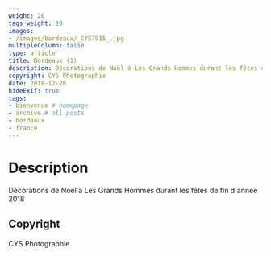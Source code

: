 ```yaml
---
weight: 20
tags_weight: 20
images:
- /images/bordeaux/_CYS7915_.jpg
multipleColumn: false
type: article
title: Bordeaux (1)
description: Décorations de Noël à Les Grands Hommes durant les fêtes de fin d'année 2018
copyright: CYS Photographie
date: 2018-12-28
hideExif: true
tags:
- bienvenue # homepage
- archive # all posts
- bordeaux
- france
---
```


# Description

Décorations de Noël à Les Grands Hommes durant les fêtes de fin d'année 2018

## Copyright

CYS Photographie
